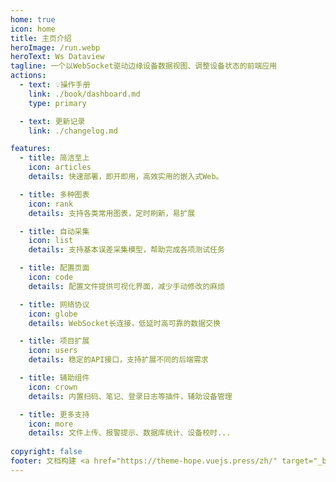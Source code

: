 ```yaml
---
home: true
icon: home
title: 主页介绍
heroImage: /run.webp
heroText: Ws Dataview
tagline: 一个以WebSocket驱动边缘设备数据视图、调整设备状态的前端应用
actions:
  - text: 💡操作手册
    link: ./book/dashboard.md
    type: primary

  - text: 更新记录
    link: ./changelog.md

features:
  - title: 简洁至上
    icon: articles
    details: 快速部署，即开即用，高效实用的嵌入式Web。

  - title: 多种图表
    icon: rank
    details: 支持各类常用图表，定时刷新，易扩展

  - title: 自动采集
    icon: list
    details: 支持基本误差采集模型，帮助完成各项测试任务

  - title: 配置页面
    icon: code
    details: 配置文件提供可视化界面，减少手动修改的麻烦

  - title: 网络协议
    icon: globe
    details: WebSocket长连接，低延时高可靠的数据交换

  - title: 项目扩展
    icon: users
    details: 稳定的API接口，支持扩展不同的后端需求

  - title: 辅助组件
    icon: crown
    details: 内置扫码、笔记、登录日志等插件，辅助设备管理

  - title: 更多支持
    icon: more
    details: 文件上传、报警提示、数据库统计、设备校时...
        
copyright: false
footer: 文档构建 <a href="https://theme-hope.vuejs.press/zh/" target="_blank">VuePress Theme Hope</a> | MIT Licensed | Copyright © 2023-present merry merry
---
```

